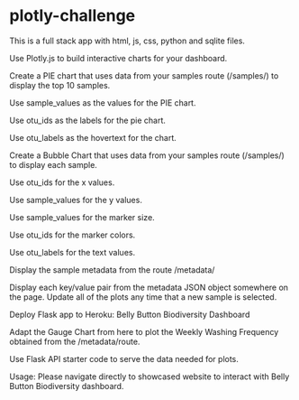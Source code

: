 # plotly-challenge

This is a full stack app with html, js, css, python and sqlite files.

Use Plotly.js to build interactive charts for your dashboard.

Create a PIE chart that uses data from your samples route (/samples/) to display the top 10 samples.

Use sample_values as the values for the PIE chart.

Use otu_ids as the labels for the pie chart.

Use otu_labels as the hovertext for the chart.

Create a Bubble Chart that uses data from your samples route (/samples/) to display each sample.

Use otu_ids for the x values.

Use sample_values for the y values.

Use sample_values for the marker size.

Use otu_ids for the marker colors.

Use otu_labels for the text values.

Display the sample metadata from the route /metadata/

Display each key/value pair from the metadata JSON object somewhere on the page.
Update all of the plots any time that a new sample is selected.

Deploy Flask app to Heroku: Belly Button Biodiversity Dashboard

Adapt the Gauge Chart from here to plot the Weekly Washing Frequency obtained from the /metadata/route.

Use Flask API starter code to serve the data needed for plots.

Usage:
Please navigate directly to showcased website to interact with Belly Button Biodiversity dashboard.
